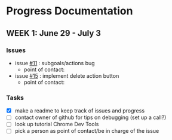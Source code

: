 # Progress Documentation

## WEEK 1: June 29 - July 3
### Issues
* issue [#11](../../issues/11) : subgoals/actions bug
    * point of contact:
* issue [#15](../../issues/15) : implement delete action button
    * point of contact:
### Tasks
- [x] make a readme to keep track of issues and progress
- [ ] contact owner of github for tips on debugging (set up a call?)
- [ ] look up tutorial Chrome Dev Tools
- [ ] pick a person as point of contact/be in charge of the issue
